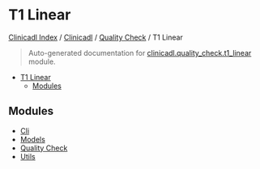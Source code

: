 # T1 Linear

[Clinicadl Index](../../../README.md#clinicadl-index) /
[Clinicadl](../../index.md#clinicadl) /
[Quality Check](../index.md#quality-check) /
T1 Linear

> Auto-generated documentation for [clinicadl.quality_check.t1_linear](../../../../clinicadl/quality_check/t1_linear/__init__.py) module.

- [T1 Linear](#t1-linear)
  - [Modules](#modules)

## Modules

- [Cli](./cli.md)
- [Models](./models.md)
- [Quality Check](./quality_check.md)
- [Utils](./utils.md)